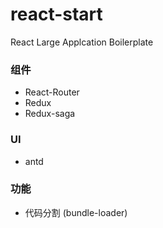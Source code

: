 # react-start
React Large Applcation Boilerplate

### 组件
- React-Router
- Redux
- Redux-saga

### UI
- antd

### 功能
- 代码分割 (bundle-loader)